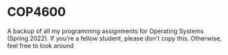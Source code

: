 # COP4600

A backup of all my programming assignments for Operating Systems (Spring 2022). 
If you're a fellow student, please don't copy this.
Otherwise, feel free to look around
